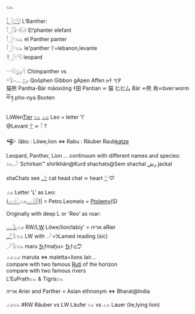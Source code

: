 𓃮  

[𓍋](𓍋)[𓃀](𓃀)[𓏲](𓏲)[𓄛](𓄛)𓏪 L’Banther:  
𓍋𓃀𓅱𓃰 El’phanter  elefant  
𓍋𓃀𓏲𓃮 el Panther   panter  
𓍋𓃀𓏲𓃮 le'panther   𓋁=lebanon,levante  
𓋁𓃀𓏲𓄛𓏪 leopard  


𓎡𓇋𓇋𓃷𓄛 Chimpanther  vs  
𓎼𓅱𓆑𓃷 Qoõphen Gibbon gApen Affen 𐡒𐤒 𐩤𐭒  
猫熊 Pantha-Bär māoxióng  𐀞田 Pantian ⋍ 猫    匕匕厶 Bär ⋍熊  䏍⋍bver:worm  ཕོ་ཉ pho-nya Booten  


LöWen[Tier](𓄛) [𓃬](𓃬) [𓃭](𓃭)  Leo = letter 'l'  
@Levant [𓋁](𓋁) ⋍ 𓍋 ?  

𒊊 lābu : Löwe,lion ⇔ Rabu : Räuber Raub[katze](cat)  

Leopard, Panther, Lion … continuum with different names and species:  
𓃬𓌳 Schirkan™ shirîkhân@Kurd shachats@Sem shachal رش  jackal  

shaChats see [𓄂](𓄂) cat head chat ⋍ heart [𓄣](𓄣) ♡  

𓃭 Letter 'L' as Leo:  
([𓊪](𓊪)[𓏏](𓏏)[𓍯](𓍯)𓃭[𓐝](𓐝)[𓇋𓇋](𓇋𓇋)[𓋴](𓋴))| = Petro.Leomeis = [Ptolemy](https://en.wikipedia.org/wiki/Ptolemaios)(S)  

Originally with deep L or 'Reo' as roar:  

[𓂋](𓂋)[𓅱](𓅱)𓃭 RW/L[W](w) Löwe/lion/labiy' = אריה aRier  
[𓌳](𓌳)𓅱𓃬 LW with 𓌳=לLamed reading (sic)  
𓌳𓅱𓃬 maru 𒌨maḫu= 𒌨𒈤  
𓃭𓃭 maruta ⇔ maletta=lions lair…  
compare with two famous [Ruti](https://en.wikipedia.org/wiki/Ruti) of the horizon  
compare with two famous rivers  
L'EuPrath𓃮 & Tigris𓃬  

אריה Arier and Parther = Asian ethnonym  ⇔ Bharat@India  

𓃭𓃬 #RW Räuber vs LW Läufer 𓃬 vs 𓃭 Lauer (lie,lying lion)  